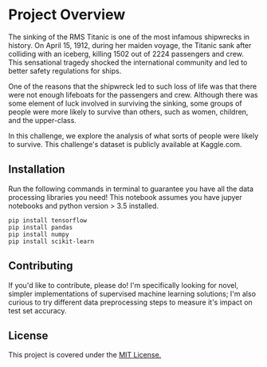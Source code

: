 # Project Overview #

The sinking of the RMS Titanic is one of the most infamous shipwrecks in history. On April 15, 1912, during her maiden voyage, the Titanic sank after colliding with an iceberg, killing 1502 out of 2224 passengers and crew. This sensational tragedy shocked the international community and led to better safety regulations for ships.

One of the reasons that the shipwreck led to such loss of life was that there were not enough lifeboats for the passengers and crew. Although there was some element of luck involved in surviving the sinking, some groups of people were more likely to survive than others, such as women, children, and the upper-class.

In this challenge, we explore the analysis of what sorts of people were likely to survive. This challenge's dataset is publicly available at Kaggle.com.

## Installation ##

Run the following commands in terminal to guarantee you have all the data processing libraries you need! This notebook assumes you have jupyer notebooks and python version > 3.5 installed.

```
pip install tensorflow
pip install pandas
pip install numpy 
pip install scikit-learn
```

## Contributing 
If you'd like to contribute, please do! I'm specifically looking for novel, simpler implementations of supervised machine learning solutions; I'm also curious to try different data preprocessing steps to measure it's impact on test set accuracy.

## License ##
This project is covered under the <a href='https://github.com/adrianlievano/titanickaggle/blob/master/LICENSE'>MIT License.</a> 



